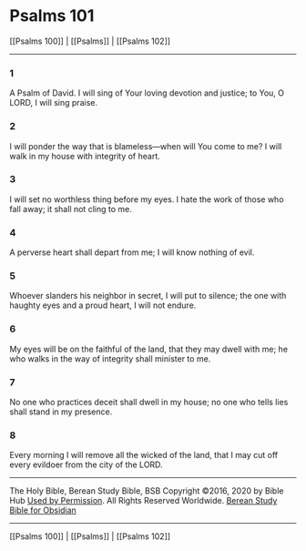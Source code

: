 # Psalms 101

[[Psalms 100]] | [[Psalms]] | [[Psalms 102]]

---

### 1
A Psalm of David. I will sing of Your loving devotion and justice; to You, O LORD, I will sing praise.

### 2
I will ponder the way that is blameless—when will You come to me? I will walk in my house with integrity of heart.

### 3
I will set no worthless thing before my eyes. I hate the work of those who fall away; it shall not cling to me.

### 4
A perverse heart shall depart from me; I will know nothing of evil.

### 5
Whoever slanders his neighbor in secret, I will put to silence; the one with haughty eyes and a proud heart, I will not endure.

### 6
My eyes will be on the faithful of the land, that they may dwell with me; he who walks in the way of integrity shall minister to me.

### 7
No one who practices deceit shall dwell in my house; no one who tells lies shall stand in my presence.

### 8
Every morning I will remove all the wicked of the land, that I may cut off every evildoer from the city of the LORD.

---

The Holy Bible, Berean Study Bible, BSB
Copyright ©2016, 2020 by Bible Hub
[Used by Permission](https://berean.bible/terms.htm). All Rights Reserved Worldwide.
[Berean Study Bible for Obsidian](https://github.com/gapmiss/berean-study-bible-for-obsidian)

---

[[Psalms 100]] | [[Psalms]] | [[Psalms 102]]

